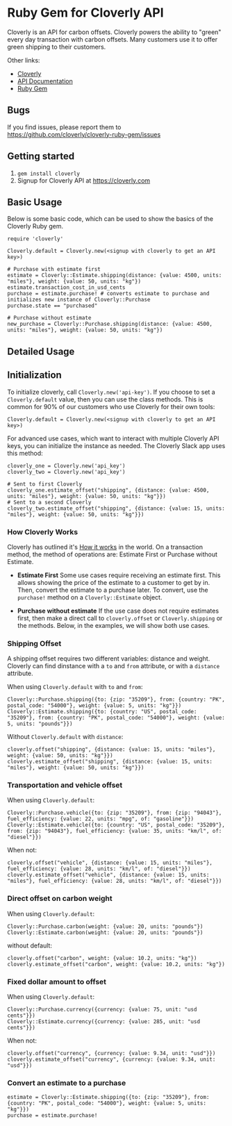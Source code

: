 # Ruby Gem for Cloverly API

Cloverly is an API for carbon offsets.  Cloverly powers the ability to "green" every day transaction with carbon offsets. Many customers use it to offer green shipping to their customers.

Other links:

* [Cloverly](https://cloverly.com)
* [API Documentation](https://cloverly.com/documentation)
* [Ruby Gem](https://rubygems.org/gems/cloverly)

## Bugs

If you find issues, please report them to https://github.com/cloverly/cloverly-ruby-gem/issues

## Getting started

1. `gem install cloverly`
2. Signup for Cloverly API at https://cloverly.com

## Basic Usage

Below is some basic code, which can be used to show the basics of the
Cloverly Ruby gem.

```
require 'cloverly'

Cloverly.default = Cloverly.new(<signup with cloverly to get an API key>)

# Purchase with estimate first
estimate = Cloverly::Estimate.shipping(distance: {value: 4500, units: "miles"}, weight: {value: 50, units: "kg"})
estimate.transaction_cost_in_usd_cents
purchase = estimate.purchase! # converts estimate to purchase and initializes new instance of Cloverly::Purchase
purchase.state == "purchased"

# Purchase without estimate
new_purchase = Cloverly::Purchase.shipping(distance: {value: 4500, units: "miles"}, weight: {value: 50, units: "kg"})
```

## Detailed Usage

## Initialization

To initialize cloverly, call `Cloverly.new('api-key')`.  If you choose to set a `Cloverly.default` value, then you can use the class methods. This is common for 90% of our customers who use Cloverly for their own tools:

```
Cloverly.default = Cloverly.new(<signup with cloverly to get an API key>)
```

For advanced use cases, which want to interact with multiple Cloverly API keys, you can initialize the instance as needed.  The Cloverly Slack app uses this method:

```
cloverly_one = Cloverly.new('api_key')
cloverly_two = Cloverly.new('api_key')

# Sent to first Cloverly
cloverly_one.estimate_offset("shipping", {distance: {value: 4500, units: "miles"}, weight: {value: 50, units: "kg"}})
# Sent to a second Cloverly
cloverly_two.estimate_offset("shipping", {distance: {value: 15, units: "miles"}, weight: {value: 50, units: "kg"}})
```

### How Cloverly Works

Cloverly has outlined it's [How it works](https://cloverly.com/how-it-works) in the world.  On a transaction method, the method of operations are: Estimate First or Purchase without Estimate.

* **Estimate First**
Some use cases require receiving an estimate first.  This allows showing the price of the estimate to a customer to get by in.  Then, convert the estimate to a purchase later.  To convert, use the `purchase!` method on a `Cloverly::Estimate` object.

* **Purchase without estimate**
If the use case does not require estimates first, then make a direct call to `cloverly.offset` or `Cloverly.shipping` or the methods.  Below, in the examples, we will show both use cases.

### Shipping Offset

A shipping offset requires two different variables: distance and weight. Cloverly can find dinstance with a `to` and `from` attribute, or with a `distance` attribute.

When using `Cloverly.default` with `to` and `from`:
```
Cloverly::Purchase.shipping({to: {zip: "35209"}, from: {country: "PK", postal_code: "54000"}, weight: {value: 5, units: "kg"}})
Cloverly::Estimate.shipping({to: {country: "US", postal_code: "35209"}, from: {country: "PK", postal_code: "54000"}, weight: {value: 5, units: "pounds"}})
```

Without `Cloverly.default` with `distance`:
```
cloverly.offset("shipping", {distance: {value: 15, units: "miles"}, weight: {value: 50, units: "kg"}})
cloverly.estimate_offset("shipping", {distance: {value: 15, units: "miles"}, weight: {value: 50, units: "kg"}})
```

### Transportation and vehicle offset

When using `Cloverly.default`:
```
Cloverly::Purchase.vehicle({to: {zip: "35209"}, from: {zip: "94043"}, fuel_efficiency: {value: 22, units: "mpg", of: "gasoline"}})
Cloverly::Estimate.vehicle({to: {country: "US", postal_code: "35209"}, from: {zip: "94043"}, fuel_efficiency: {value: 35, units: "km/l", of: "diesel"}})
```

When not:
```
cloverly.offset("vehicle", {distance: {value: 15, units: "miles"}, fuel_efficiency: {value: 28, units: "km/l", of: "diesel"}})
cloverly.estimate_offset("vehicle", {distance: {value: 15, units: "miles"}, fuel_efficiency: {value: 28, units: "km/l", of: "diesel"}})
```

### Direct offset on carbon weight

When using `Cloverly.default`:
```
Cloverly::Purchase.carbon(weight: {value: 20, units: "pounds"})
Cloverly::Estimate.carbon(weight: {value: 20, units: "pounds"})
```

without default:
```
cloverly.offset("carbon", weight: {value: 10.2, units: "kg"})
cloverly.estimate_offset("carbon", weight: {value: 10.2, units: "kg"})
```

### Fixed dollar amount to offset

When using `Cloverly.default`:
```
Cloverly::Purchase.currency({currency: {value: 75, unit: "usd cents"}})
Cloverly::Estimate.currency({currency: {value: 285, unit: "usd cents"}})
```

When not:
```
cloverly.offset("currency", {currency: {value: 9.34, unit: "usd"}})
cloverly.estimate_offset("currency", {currency: {value: 9.34, unit: "usd"}})
```

### Convert an estimate to a purchase

```
estimate = Cloverly::Estimate.shipping({to: {zip: "35209"}, from: {country: "PK", postal_code: "54000"}, weight: {value: 5, units: "kg"}})
purchase = estimate.purchase!
```